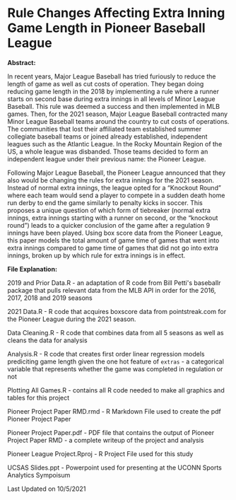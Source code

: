 # Rule Changes Affecting Extra Inning Game Length in Pioneer Baseball League

**Abstract:**

In recent years, Major League Baseball has tried furiously to reduce the length of game as well as cut costs of operation. They began doing reducing game length in the 2018 by implementing a rule where a runner starts on second base during extra innings in all levels of Minor League Baseball. This rule was deemed a success and then implemented in MLB games. Then, for the 2021 season, Major League Baseball contracted many Minor League Baseball teams around the country to cut costs of operations. The communities that lost their affiliated team established summer collegiate baseball teams or joined already established, independent leagues such as the Atlantic League. In the Rocky Mountain Region of the US, a whole league was disbanded. Those teams decided to form an independent league under their previous name: the Pioneer League.

Following Major League Baseball, the Pioneer League announced that they also would be changing the rules for extra innings for the 2021 season. Instead of normal extra innings, the league opted for a “Knockout Round” where each team would send a player to compete in a sudden death home run derby to end the game similarly to penalty kicks in soccer. This proposes a unique question of which form of tiebreaker (normal extra innings, extra innings starting with a runner on second, or the “knockout round”) leads to a quicker conclusion of the game after a regulation 9 innings have been played. Using box score data from the Pioneer League, this paper models the total amount of game time of games that went into extra innings compared to game time of games that did not go into extra innings, broken up by which rule for extra innings is in effect.

**File Explanation:**

2019 and Prior Data.R - an adaptation of R code from Bill Petti's baseballr package that pulls relevant data from the MLB API in order for the 2016, 2017, 2018 and 2019 seasons

2021 Data.R - R code that acquires boxscore data from pointstreak.com for the Pioneer League during the 2021 season.

Data Cleaning.R - R code that combines data from all 5 seasons as well as cleans the data for analysis

Analysis.R - R code that creates first order linear regression models prediciting game length given the one hot feature of `extras` - a categorical variable that represents whether the game was completed in regulation or not

Plotting All Games.R - contains all R code needed to make all graphics and tables for this project

Pioneer Project Paper RMD.rmd - R Markdown File used to create the pdf Pioneer Project Paper

Pioneer Project Paper.pdf - PDF file that contains the output of Pioneer Project Paper RMD - a complete writeup of the project and analysis

Pioneer League Project.Rproj - R Project File used for this study

UCSAS Slides.ppt - Powerpoint used for presenting at the UCONN Sports Analytics Sympoisum

Last Updated on 10/5/2021
